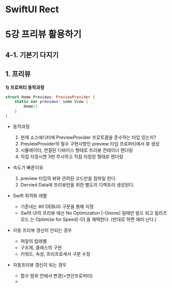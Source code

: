 # SwiftUI Rect
# 

5강 프리뷰 활용하기
===========
## 4-1. 기본기 다지기

## 1. 프리뷰

**1) 프로퍼티 동작과정**

```swift
struct Home_Previews: PreviewProvider {
    static var previews: some View {
        Home()
    }
}
```

* 동작과정
  1. 현재 소스에디터에 PreviewProvider 프로토콜을 준수하는 타입 있는지?
  2. PreviewProvider의 필수 구현사항인 preview 타입 프로퍼티에서 뷰 생성
  3. 시뮬레이터, 연결된 디바이스 형태로 프리뷰 컨테이너 렌더링
  4. 직접 지정시엔 3번 무시하고 직접 지정된 형태로 렌더링

* 속도가 빠른이유
    1. preview 타입의 뷰와 관려된 코드만을 컴파일 한다.
    2. Dervied Data에 프리뷰만을 위한 별도의 디렉토리 생성된다.
    
* Swift 최적화 레벨
    * 기존네는 #if DEBUG 구문을 통해 지정
    * Swfit UI의 프리뷰 에선 No Optimization [-Onone] 일때만 빌드 되고 릴리즈모드 는 Optimize for Speed[-O] 을 채택한다. (반대로 하면 에러 난다.)
    
* 자동 프리뷰 갱신이 안되는 경우
    * 퍼알의 탑레벨
    * 구조체, 클래스의 구현
    * 키워드, 속성, 프리프로세서 구문 수정
    
* 자동프리뷰 갱신이 되는 경우
    * 함수 범위 안에서 변경(=연산프로퍼티)
    * 
